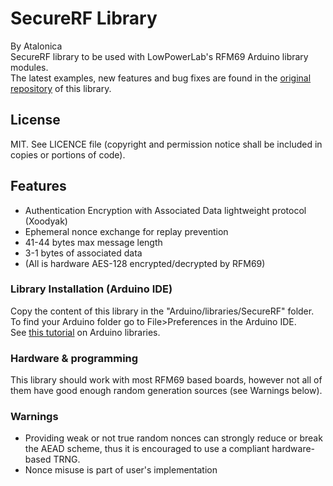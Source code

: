 # SecureRF Library

By Atalonica
<br/>
SecureRF library to be used with LowPowerLab's RFM69 Arduino library modules.
<br/>
The latest examples, new features and bug fixes are found in the [original repository](https://github.com/Atalonica/SecureRF) of this library.

## License
MIT. See LICENCE file (copyright and permission notice shall be included in copies or portions of code).

## Features
- Authentication Encryption with Associated Data lightweight protocol (Xoodyak)
- Ephemeral nonce exchange for replay prevention
- 41-44 bytes max message length
- 3-1 bytes of associated data
- (All is hardware AES-128 encrypted/decrypted by RFM69)

### Library Installation (Arduino IDE)
Copy the content of this library in the "Arduino/libraries/SecureRF" folder.
<br />
To find your Arduino folder go to File>Preferences in the Arduino IDE.
<br/>
See [this tutorial](https://www.arduino.cc/en/Guide/Libraries) on Arduino libraries.

### Hardware & programming
This library should work with most RFM69 based boards, however not all of them have good enough random generation sources (see Warnings below).

### Warnings
- Providing weak or not true random nonces can strongly reduce or break the AEAD scheme, thus it is encouraged to use a compliant hardware-based TRNG.
- Nonce misuse is part of user's implementation
